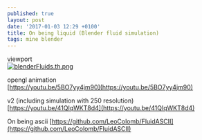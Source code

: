 ```yaml
---
published: true
layout: post
date: '2017-01-03 12:29 +0100'
title: On being liquid (Blender fluid simulation)
tags: mine blender
---
```

viewport  
[![blenderFluids.th.png](https://images.weserv.nl/?url=//cdn.scrot.moe/images/2017/01/03/blenderFluids.th.png)](https://youtu.be/g-EHTPyt5MI)

opengl animation  
[https://youtu.be/5BO7yy4jm90](https://youtu.be/5BO7yy4jm90)

v2 (including simulation with 250 resolution)  
[https://youtu.be/41QIqWKT8d4](https://youtu.be/41QIqWKT8d4)

On being ascii
[https://github.com/LeoColomb/FluidASCII](https://github.com/LeoColomb/FluidASCII)
